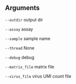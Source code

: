

## Arguments
`--outdir` output dir

`--assay` assay

`--sample` sample name

`--thread` None

`--debug` debug

`--matrix_file` matrix file

`--virus_file` virus UMI count file

